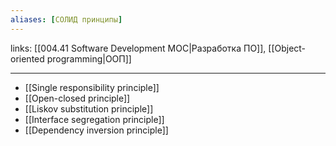 ```yaml
---
aliases: [СОЛИД принципы]
---
```

links: [[004.41 Software Development MOC|Разработка ПО]], [[Object-oriented programming|ООП]]

---

-   [[Single responsibility principle]]
-   [[Open-closed principle]]
-   [[Liskov substitution principle]]
-   [[Interface segregation principle]]
-   [[Dependency inversion principle]]
